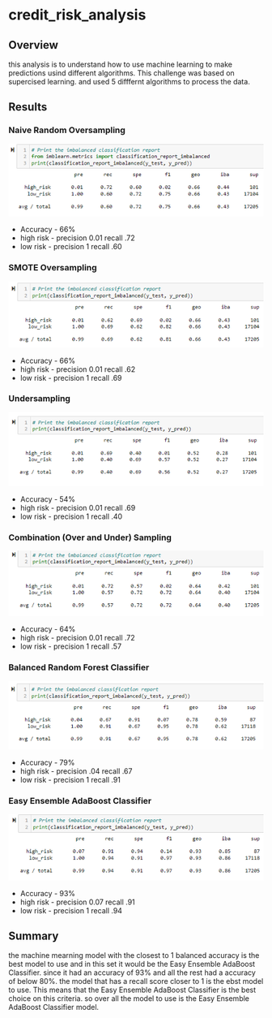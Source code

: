 # credit_risk_analysis

## Overview

this analysis is to understand how to use machine learning to make predictions usind different algorithms. This challenge was based on supercised learning. and used 5 difffernt algorithms to process the data.

## Results

### Naive Random Oversampling
![oversampling](https://github.com/Tyfox1206/credit_risk_analysis/blob/main/images/oversampling.PNG)

* Accuracy - 66%
* high risk - precision 0.01 recall .72
* low risk - precision 1 recall .60

### SMOTE Oversampling
![smote](https://github.com/Tyfox1206/credit_risk_analysis/blob/main/images/smote_oversampling.PNG)

* Accuracy - 66%
* high risk - precision 0.01 recall .62
* low risk - precision 1 recall .69

### Undersampling
![undersampling](https://github.com/Tyfox1206/credit_risk_analysis/blob/main/images/undersampling.PNG)

* Accuracy - 54%
* high risk - precision 0.01 recall .69
* low risk - precision 1 recall .40

### Combination (Over and Under) Sampling
![over-under](https://github.com/Tyfox1206/credit_risk_analysis/blob/main/images/under_over_sampling.PNG)

* Accuracy - 64%
* high risk - precision 0.01 recall .72
* low risk - precision 1 recall .57

### Balanced Random Forest Classifier
![ensemble](https://github.com/Tyfox1206/credit_risk_analysis/blob/main/images/ensemble.PNG)

* Accuracy - 79%
* high risk - precision .04 recall .67
* low risk - precision 1 recall .91

### Easy Ensemble AdaBoost Classifier
![easy-ensemble](https://github.com/Tyfox1206/credit_risk_analysis/blob/main/images/easy_ensemble.PNG)

* Accuracy - 93%
* high risk - precision 0.07 recall .91
* low risk - precision 1 recall .94

## Summary

the machine mearning model with the closest to 1 balanced accuracy is the best model to use and in this set it would be the Easy Ensemble AdaBoost Classifier. since it had an accuracy of 93% and all the rest had a accuracy of below 80%. the model that has a recall score closer to 1 is the ebst model to use. This means that the Easy Ensemble AdaBoost Classifier is the best choice on this criteria. so over all the model to use is the Easy Ensemble AdaBoost Classifier model. 
